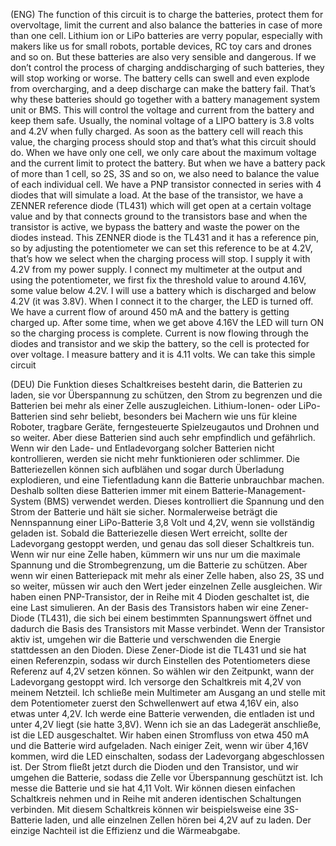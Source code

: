 (ENG)  The function of this circuit is to charge the batteries, protect them for overvoltage, limit the current and also balance the batteries in case of more than one cell. Lithium ion or LiPo batteries are verry popular, especially with makers like us for small robots, portable devices, RC toy cars and drones and so on. But these batteries are also very sensible and dangerous. If we don’t control the process of charging anddischarging of such batteries, they will stop working or worse. The battery cells can swell and even explode from overcharging, and a deep discharge can make the battery fail. That’s why these batteries should go together with a battery management system unit or BMS. This will control the voltage and current from the battery and keep them safe. Usually, the nominal voltage of a LIPO battery is 3.8 volts and 4.2V when fully charged. As soon as the battery cell will reach this value, the charging process should stop and that’s what this circuit should do.  When we have only one cell, we only care about the maximum voltage and the current limit to protect the battery. But when we have a battery pack of more than 1 cell, so 2S, 3S and so on, we also need to balance the value of each individual cell. We have a PNP transistor connected in series with 4 diodes that will simulate a load. At the base of the transistor, we have a ZENNER reference diode (TL431) which will get open at a certain voltage value and by that connects ground to the transistors base and when the transistor is active, we bypass the battery and waste the power on the diodes instead. This ZENNER diode is the TL431 and it has a reference pin, so by adjusting the potentiometer we can set this reference to be at 4.2V, that’s how we select when the charging process will stop. I supply it with 4.2V from my power supply. I connect my multimeter at the output and using the potentiometer, we first fix the threshold value to around 4.16V, some value below 4.2V. I will use a battery which is discharged and below 4.2V (it was 3.8V). When I connect it to the charger, the LED is turned off. We have a current flow of around 450 mA and the battery is getting charged up. After some time, when we get above 4.16V the LED will turn ON so the charging process is complete. Current is now flowing through the diodes and transistor and we skip the battery, so the cell is protected for over voltage. I measure battery and it is 4.11 volts. We can take this simple circuit 

(DEU) Die Funktion dieses Schaltkreises besteht darin, die Batterien zu laden, sie vor Überspannung zu schützen, den Strom zu begrenzen und die Batterien bei mehr als einer Zelle auszugleichen. Lithium-Ionen- oder LiPo-Batterien sind sehr beliebt, besonders bei Machern wie uns für kleine Roboter, tragbare Geräte, ferngesteuerte Spielzeugautos und Drohnen und so weiter. Aber diese Batterien sind auch sehr empfindlich und gefährlich. Wenn wir den Lade- und Entladevorgang solcher Batterien nicht kontrollieren, werden sie nicht mehr funktionieren oder schlimmer.  Die Batteriezellen können sich aufblähen und sogar durch Überladung explodieren, und eine Tiefentladung kann die Batterie unbrauchbar machen. Deshalb sollten diese Batterien immer mit einem Batterie-Management-System (BMS) verwendet werden. Dieses kontrolliert die Spannung und den Strom der Batterie und hält sie sicher. Normalerweise beträgt die Nennspannung einer LiPo-Batterie 3,8 Volt und 4,2V, wenn sie vollständig geladen ist. Sobald die Batteriezelle diesen Wert erreicht, sollte der Ladevorgang gestoppt werden, und genau das soll dieser Schaltkreis tun. Wenn wir nur eine Zelle haben, kümmern wir uns nur um die maximale Spannung und die Strombegrenzung, um die Batterie zu schützen. Aber wenn wir einen Batteriepack mit mehr als einer Zelle haben, also 2S, 3S und so weiter, müssen wir auch den Wert jeder einzelnen Zelle ausgleichen. Wir haben einen PNP-Transistor, der in Reihe mit 4 Dioden geschaltet ist, die eine Last simulieren.  An der Basis des Transistors haben wir eine Zener-Diode (TL431), die sich bei einem bestimmten Spannungswert öffnet und dadurch die Basis des Transistors mit Masse verbindet. Wenn der Transistor aktiv ist, umgehen wir die Batterie und verschwenden die Energie stattdessen an den Dioden. Diese Zener-Diode ist die TL431 und sie hat einen Referenzpin, sodass wir durch Einstellen des Potentiometers diese Referenz auf 4,2V setzen können. So wählen wir den Zeitpunkt, wann der Ladevorgang gestoppt wird. Ich versorge den Schaltkreis mit 4,2V von meinem Netzteil. Ich schließe mein Multimeter am Ausgang an und stelle mit dem Potentiometer zuerst den Schwellenwert auf etwa 4,16V ein, also etwas unter 4,2V. Ich werde eine Batterie verwenden, die entladen ist und unter 4,2V liegt (sie hatte 3,8V). Wenn ich sie an das Ladegerät anschließe, ist die LED ausgeschaltet. Wir haben einen Stromfluss von etwa 450 mA und die Batterie wird aufgeladen. Nach einiger Zeit, wenn wir über 4,16V kommen, wird die LED einschalten, sodass der Ladevorgang abgeschlossen ist. Der Strom fließt jetzt durch die Dioden und den Transistor, und wir umgehen die Batterie, sodass die Zelle vor Überspannung geschützt ist. Ich messe die Batterie und sie hat 4,11 Volt. Wir können diesen einfachen Schaltkreis nehmen und in Reihe mit anderen identischen Schaltungen verbinden. Mit diesem Schaltkreis können wir beispielsweise eine 3S-Batterie laden, und alle einzelnen Zellen hören bei 4,2V auf zu laden. Der einzige Nachteil ist die Effizienz und die Wärmeabgabe.


